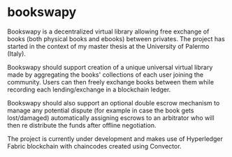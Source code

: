 # bookswapy

Bookswapy is a decentralized virtual library allowing free exchange of books (both physical books and ebooks) between privates. 
The project has started in the context of my master thesis at the University of Palermo (Italy).

Bookswapy should support creation of a unique universal virtual library made by aggregating the books' collections of each user joining the community. 
Users can then freely exchange books between them while recording each lending/exchange in a blockchain ledger. 

Bookswapy should also support an optional double escrow mechanism to manage any potential dispute (for example in case the book gets lost/damaged) automatically assigning escrows to an arbitrator who will then re distribute the funds after offline negotiation.

The project is currently under development and makes use of Hyperledger Fabric blockchain with chaincodes created using Convector.  


